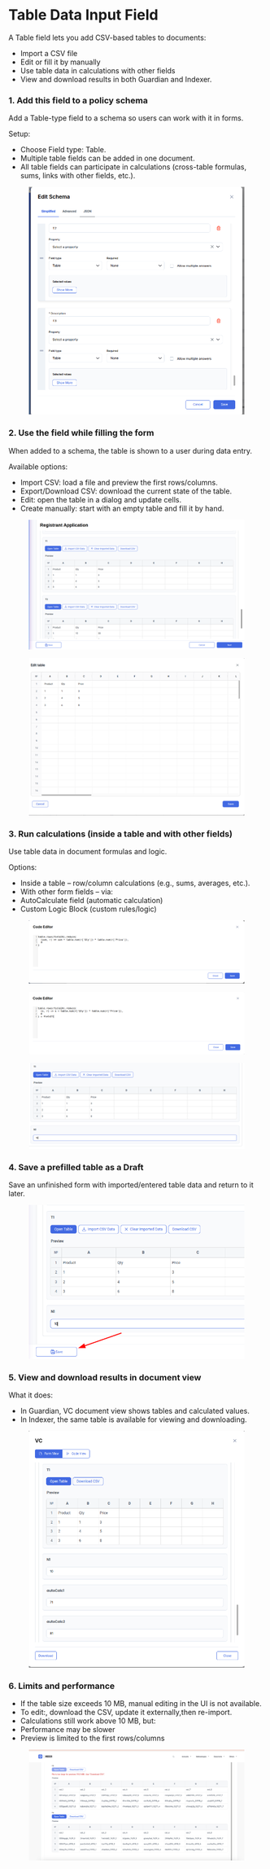 # Table Data Input Field

A Table field lets you add CSV-based tables to documents:

* Import a CSV file
* Edit or fill it by manually
* Use table data in calculations with other fields
* View and download results in both Guardian and Indexer.

### 1. Add this field to a policy schema

Add a Table-type field to a schema so users can work with it in forms.

Setup:

* Choose Field type: Table.
* Multiple table fields can be added in one document.
* All table fields can participate in calculations (cross-table formulas, sums, links with other fields, etc.).

<figure><img src="../../../../.gitbook/assets/unknown.png" alt=""><figcaption></figcaption></figure>

### 2. Use the field while filling the form

When added to a schema, the table is shown to a user during data entry.

Available options:

* Import CSV: load a file and preview the first rows/columns.
* Export/Download CSV: download the current state of the table.
* Edit: open the table in a dialog and update cells.
* Create manually: start with an empty table and fill it by hand.

<figure><img src="../../../../.gitbook/assets/unknown (1).png" alt=""><figcaption></figcaption></figure>

<figure><img src="../../../../.gitbook/assets/unknown (2).png" alt=""><figcaption></figcaption></figure>

### 3. Run calculations (inside a table and with other fields)

Use table data in document formulas and logic.

Options:

* Inside a table – row/column calculations (e.g., sums, averages, etc.).
* With other form fields – via:
* AutoCalculate field (automatic calculation)
* Custom Logic Block (custom rules/logic)

<figure><img src="../../../../.gitbook/assets/unknown (3).png" alt=""><figcaption></figcaption></figure>

<figure><img src="../../../../.gitbook/assets/unknown (4).png" alt=""><figcaption></figcaption></figure>

<figure><img src="../../../../.gitbook/assets/unknown (5).png" alt=""><figcaption></figcaption></figure>

### 4. Save a prefilled table as a Draft

Save an unfinished form with imported/entered table data and return to it later.

<figure><img src="../../../../.gitbook/assets/unknown (6).png" alt=""><figcaption></figcaption></figure>

### 5. View and download results in document view

What it does:

* In Guardian, VC document view shows tables and calculated values.
* In Indexer, the same table is available for viewing and downloading.

<figure><img src="../../../../.gitbook/assets/unknown (7).png" alt=""><figcaption></figcaption></figure>

### 6. Limits and performance

* If the table size exceeds 10 MB, manual editing in the UI is not available.
* To edit:, download the CSV, update it externally,then re-import.
* Calculations still work above 10 MB, but:
* Performance may be slower
* Preview is limited to the first rows/columns

<figure><img src="../../../../.gitbook/assets/unknown (8).png" alt=""><figcaption></figcaption></figure>
